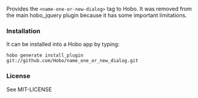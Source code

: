 Provides the `<name-one-or-new-dialog>` tag to Hobo.  It was removed
from the main hobo_jquery plugin because it has some important limitations.

### Installation

It can be installed into a Hobo app by typing:

    hobo generate install_plugin  git://github.com/Hobo/name_one_or_new_dialog.git

### License

See MIT-LICENSE

